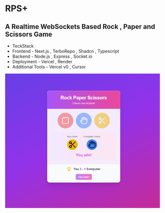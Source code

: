 # RPS+
## A Realtime WebSockets Based Rock , Paper and Scissors Game

* TeckStack
* Frontend - Next.js , TerboRepo , Shadcn , Typescript
* Backend - Node.js , Express , Socket.io 
* Deployment - Vercel , Render
* Additional Tools - Vercel v0 , Cursor 

![img](https://github.com/AshutoshDM1/RPS/blob/main/apps/web/public/image.png)
